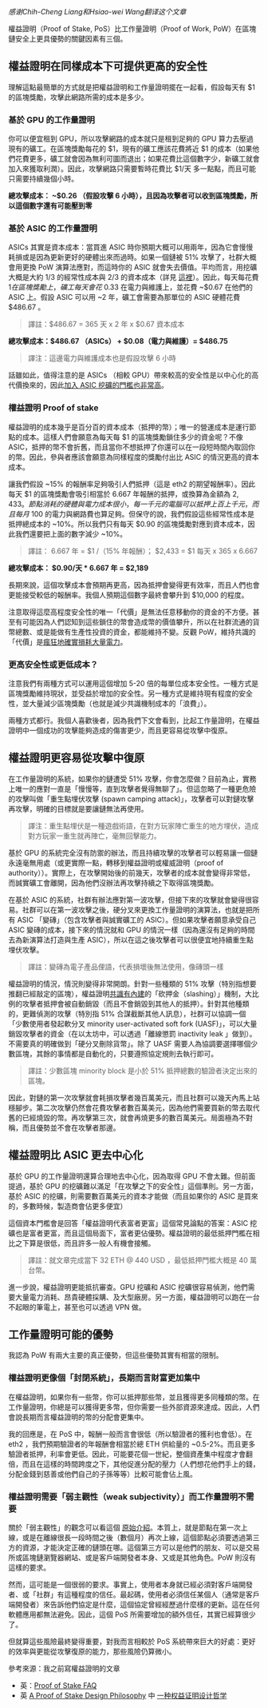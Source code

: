 [category]: <> (中文)
[date]: <> (2020/11/06)
[title]: <> (為什麼權益證明棒棒的（2020 年十一月）)
[pandoc]: <> (--mathjax)

_感谢Chih-Cheng Liang和Hsiao-wei Wang翻译这个文章_

權益證明（Proof of Stake, PoS）比工作量證明（Proof of Work, PoW）在區塊鏈安全上更具優勢的關鍵因素有三個。

## 權益證明在同樣成本下可提供更高的安全性

理解這點最簡單的方式就是把權益證明和工作量證明擺在一起看，假設每天有 $1 的區塊獎勵，攻擊此網路所需的成本是多少。

### 基於 GPU 的工作量證明

你可以便宜租到 GPU，所以攻擊網路的成本就只是租到足夠的 GPU 算力去壓過現有的礦工。在區塊獎勵每花的 $1，現有的礦工應該花費將近 $1 的成本（如果他們花費更多，礦工就會因為無利可圖而退出；如果花費比這個數字少，新礦工就會加入來獲取利潤）。因此，攻擊網路只需要暫時花費比 $1/天 多一點點，而且可能只需要持續幾個小時。

**總攻擊成本： ~$0.26 （假設攻擊 6 小時），且因為攻擊者可以收到區塊獎勵，所以這個數字還有可能壓到零**

### 基於 ASIC 的工作量證明

ASICs 其實是資本成本：當買進 ASIC 時你預期大概可以用兩年，因為它會慢慢耗損或是因為更新更好的硬體出來而過時。如果一個鏈被 51% 攻擊了，社群大概會用更換 PoW 演算法應對，而這時你的 ASIC 就會失去價值。平均而言，用挖礦大概是大約 1/3 的經常性成本與 2/3 的資本成本（詳見 [這裡](https://eth.wiki/concepts/proof-of-stake-faqs#what-about-capital-lockup-costs)）。因此，每天每花費 $1 在區塊獎勵上，礦工每天會花 ~$0.33 在電力與維護上，並花費 ~$0.67 在他們的 ASIC 上。假設 ASIC 可以用 ~2 年，礦工會需要為那單位的 ASIC 硬體花費 $486.67 。

> 譯註：$486.67 = 365 天 x 2 年 x $0.67 資本成本

**總攻擊成本：$486.67 （ASICs） + $0.08（電力與維護）= $486.75**

> 譯注：這邊電力與維護成本也是假設攻擊 6 小時

話雖如此，值得注意的是 ASICs （相較 GPU）帶來較高的安全性是以中心化的高代價換來的，因此[加入 ASIC 挖礦的門檻也非常高](https://blog.ethereum.org/2014/06/19/mining/)。

### 權益證明 Proof of stake

權益證明的成本幾乎是百分百的資本成本（抵押的幣）；唯一的營運成本是運行節點的成本。這樣人們會願意為每天每 $1 的區塊獎勵鎖住多少的資金呢？不像 ASIC，抵押的幣不會折舊，而且當你不想抵押了你還可以在一段短時間內取回你的幣。因此，參與者應該會願意為同樣程度的獎勵付出比 ASIC 的情況更高的資本成本。

讓我們假設 ~15% 的報酬率足夠吸引人們抵押（這是 eth2 的期望報酬率）。因此每天 $1 的區塊獎勵會吸引相當於 6.667 年報酬的抵押，或換算為金額為 $2,433 。節點消耗的硬體與電力成本很小，每一千元的電腦可以抵押上百上千元，而且每月 ~$100 的電力與網路費也算足夠。但保守的說，我們假設這些經常性成本是抵押總成本的 ~10%。所以我們只有每天 $0.90 的區塊獎勵對應到資本成本，因此我們還要把上面的數字減少 ~10%。

> 譯註：  6.667 年 = $1 /（15% 年報酬）； $2,433 = $1 每天 x 365 x 6.667

**總攻擊成本： $0.90/天 * 6.667 年 = $2,189**

長期來說，這個攻擊成本會預期再更高，因為抵押會變得更有效率，而且人們也會更能接受較低的報酬率。我個人預期這個數字最終會攀升到 $10,000 的程度。

注意取得這麼高程度安全性的唯一「代價」是無法任意移動你的資金的不方便。甚至有可能因為人們認知到這些鎖住的幣會造成幣的價值攀升，所以在社群流通的貨幣總數、或是能做有生產性投資的資金，都能維持不變。反觀 PoW，維持共識的「代價」是[瘋狂地確實損耗大量電力](https://www.theverge.com/2019/7/4/20682109/bitcoin-energy-consumption-annual-calculation-cambridge-index-cbeci-country-comparison)。

### 更高安全性或更低成本？

注意我們有兩種方式可以運用這個增加 5-20 倍的每單位成本安全性。一種方式是區塊獎勵維持現狀，並受益於增加的安全性。另一種方式是維持現有程度的安全性，並大量減少區塊獎勵（也就是減少共識機制成本的「浪費」）。

兩種方式都行。我個人喜歡後者，因為我們下文會看到，比起工作量證明，在權益證明中一個成功的攻擊能夠造成的傷害更少，而且更容易從攻擊中復原。

## 權益證明更容易從攻擊中復原

在工作量證明的系統，如果你的鏈遭受 51% 攻擊，你會怎麼做？目前為止，實務上唯一的應對一直是「慢慢等，直到攻擊者覺得無聊了」。但這忽略了一種更危險的攻擊叫做「重生點埋伏攻擊 (spawn camping attack)」，攻擊者可以對鏈攻擊再攻擊，明確的目標就是要讓鏈無法再使用。

> 譯注：重生點埋伏是一種遊戲術語，在對方玩家陣亡重生的地方埋伏，造成對方玩家一重生就再陣亡，毫無回擊能力。

基於 GPU 的系統完全沒有防禦的辦法，而且持續攻擊的攻擊者可以輕易讓一個鏈永遠毫無用處（或更實際一點，轉移到權益證明或權威證明（proof of authority））。實際上，在攻擊開始後的前幾天，攻擊者的成本就會變得非常低，而誠實礦工會離開，因為他們沒辦法再攻擊持續之下取得區塊獎勵。

在基於 ASIC 的系統，社群有辦法應對第一波攻擊，但接下來的攻擊就會變得很容易。社群可以在第一波攻擊之後，硬分叉來更換工作量證明的演算法，也就是把所有 ASIC 「變磚」（包含攻擊者與誠實礦工的 ASIC）。但如果攻擊者願意承受自己 ASIC 變磚的成本，接下來的情況就和 GPU 的情況一樣（因為還沒有足夠的時間去為新演算法打造與生產 ASIC），所以在這之後攻擊者可以很便宜地持續重生點埋伏攻擊。

> 譯註：變磚為電子產品俚語，代表損壞後無法使用，像磚頭一樣

權益證明的情況，情況則變得非常開朗。針對一些種類的 51% 攻擊（特別指想要推翻已經敲定的區塊），權益證明[共識有內建](https://arxiv.org/abs/1710.09437)的「砍押金（slashing）」機制，大比例的攻擊者抵押會被自動銷毀（而且不會銷毀到其他人的抵押）。針對其他種類的，更難偵測的攻擊（特別指 51% 合謀截斷其他人訊息），社群可以協調一個「少數使用者發起軟分叉 minority user-activated soft fork (UASF)」，可以大量銷毀攻擊者的資金（在以太坊中，可以透過「離線懲罰 inactivity leak 」做到）。不需要真的明確做到「硬分叉刪除貨幣」。除了 UASF 需要人為協調要選擇哪個少數區塊，其餘的事情都是自動化的，只要遵照協定規則去執行即可。

> 譯註：少數區塊 minority block 是小於 51% 抵押總數的驗證者決定出來的區塊。

因此，對鏈的第一次攻擊就會耗損攻擊者幾百萬美元，而且社群可以幾天內馬上站穩腳步。第二次攻擊仍然會花費攻擊者數百萬美元，因為他們需要買新的幣去取代舊的已經燒毀的幣。再攻擊第三次，就會再燒更多的數百萬美元。局面極為不對稱，而且優勢並不會在攻擊者那邊。

## 權益證明比 ASIC 更去中心化

基於 GPU 的工作量證明還算合理地去中心化，因為取得 GPU 不會太難。但前面提過，基於 GPU 的挖礦難以滿足「在攻擊之下的安全性」這個準則。另一方面，基於 ASIC 的挖礦，則需要數百萬美元的資本才能做（而且如果你的 ASIC 是買來的，多數時候，製造商會佔更多便宜）

這個資本門檻會是回答「權益證明代表富者更富」這個常見論點的答案：ASIC 挖礦也是富者更富，而且這個局面下，富者更佔優勢。權益證明的最低抵押門檻在相比之下算是很低，而且許多一般人有機會接觸。

> 譯註：就文章完成當下 32 ETH @ 440 USD ，最低抵押門檻大概是 40 萬台幣。

進一步說，權益證明更能抵抗審查。GPU 挖礦和 ASIC 挖礦很容易偵測，他們需要大量電力消耗、昂貴硬體採購、及大型廠房。另一方面，權益證明可以跑在一台不起眼的筆電上，甚至也可以透過 VPN 做。

## 工作量證明可能的優勢

我認為 PoW 有兩大主要的真正優勢，但這些優勢其實有相當的限制。

### 權益證明更像個「封閉系統」，長期而言財富更加集中

在權益證明，如果你有一些幣，你可以抵押那些幣，並且獲得更多同種類的幣。在工作量證明，你總是可以獲得更多幣，但你需要一些外部資源來達成。因此，人們會說長期而言權益證明的幣的分配會更集中。

我的回應是，在 PoS 中，報酬一般而言會很低（所以驗證者的獲利也會低）。在 eth2 ，我們預期驗證者的年報酬會相當於總 ETH 供給量的 ~0.5-2%。而且更多驗證者抵押，利率會更低。因此，可能要花個一世紀，整個資產集中程度才會翻倍，而且在這樣的時間跨度之下，其他促進分配的壓力（人們想花他們手上的錢，分配金錢到慈善或他們自己的子孫等等）比較可能會佔上風。

### 權益證明需要「弱主觀性（weak subjectivity）」而工作量證明不需要

關於「弱主觀性」的觀念可以看這個 [原始介紹](https://blog.ethereum.org/2014/11/25/proof-stake-learned-love-weak-subjectivity/)。本質上，就是節點在第一次上線，或是在離線很長一段時間之後（數個月）再次上線，這個節點必須要透過第三方的資源，才能決定正確的鏈頭在哪。這個第三方可以是他們的朋友、可以是交易所或區塊鏈瀏覽器網站、或是客戶端開發者本身、又或是其他角色。PoW 則沒有這樣的要求。

然而，這可能是一個很弱的要求。事實上，使用者本身就已經必須對客戶端開發者、或「社群」有這種程度的信任。最起碼，使用者必須信任某個人（通常是客戶端開發者）來告訴他們協定是什麼，這個協定曾經經歷過什麼樣的更新。這在任何軟體應用都無法避免。因此，這個 PoS 所需要增加的額外信任，其實已經算很少了。

但就算這些風險最終變得重要，對我而言相較於 PoS 系統帶來巨大的好處：更好的效率與更能從攻擊復原的能力，那些風險仍算微小。

參考來源：我之前寫權益證明的文章

- 英：[Proof of Stake FAQ](https://eth.wiki/concepts/proof-of-stake-faqs)
- 英 [A Proof of Stake Design Philosophy](https://medium.com/@VitalikButerin/a-proof-of-stake-design-philosophy-506585978d51) 中 [一种权益证明设计哲学](https://ethfans.org/posts/a-proof-of-stake-design-philosophy)
